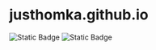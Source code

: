 # justhomka.github.io
  
![Static Badge](https://img.shields.io/badge/1.0-012773?style=flat&label=Version&labelColor=121212&color=012773) ![Static Badge](https://img.shields.io/badge/GPL3.0-012773?style=flat&label=License&labelColor=121212&color=012773) 
